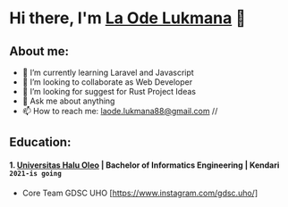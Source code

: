 # Hi there, I'm [La Ode Lukmana](https://instagram/luk.luu_) 👋
## About me:
- 🌱 I’m currently learning Laravel and Javascript
- 👯 I’m looking to collaborate as Web Developer
- 🤔 I’m looking for suggest for Rust Project Ideas
- 💬 Ask me about anything
- 📫 How to reach me: laode.lukmana88@gmail.com
//
## Education:

#### 1. [Universitas Halu Oleo](https://www.uho.ac.id) | Bachelor of Informatics Engineering | Kendari `2021-is going`
   - Core Team GDSC UHO [https://www.instagram.com/gdsc.uho/]

